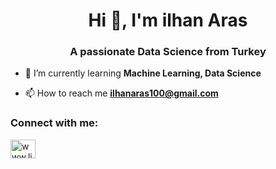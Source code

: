 <h1 align="center">Hi 👋, I'm ilhan Aras</h1>
<h3 align="center">A passionate Data Science from Turkey</h3>

- 🌱 I’m currently learning **Machine Learning, Data Science**

- 📫 How to reach me **ilhanaras100@gmail.com**

<h3 align="left">Connect with me:</h3>
<p align="left">
<a href="https://www.linkedin.com/in/ilhan-aras" target="_blank">
  <img align="center" src="https://raw.githubusercontent.com/rahuldkjain/github-profile-readme-generator/master/src/images/icons/Social/linked-in-alt.svg" alt="www.linkedin.com/in/ilhan-aras" height="30" width="40" />
</a>





